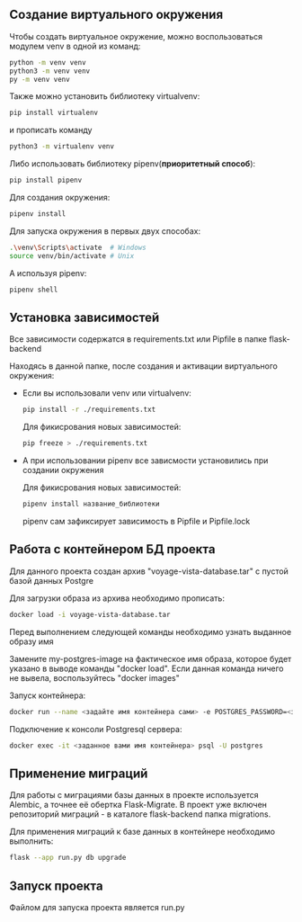 ## Создание виртуального окружения

Чтобы создать виртуальное окружение, можно воспользоваться модулем venv в одной из команд:
```bash
python -m venv venv
python3 -m venv venv
py -m venv venv
```
Также можно установить библиотеку virtualvenv:
```bash
pip install virtualenv
```
и прописать команду 
```bash
python3 -m virtualenv venv
```
Либо использовать библиотеку pipenv(**приоритетный способ**):
```bash
pip install pipenv
```
Для создания окружения:
```bash
pipenv install
```
Для запуска окружения в первых двух способах:
```bash
.\venv\Scripts\activate  # Windows
source venv/bin/activate # Unix
```
А используя pipenv:
```bash
pipenv shell
```

## Установка зависимостей

Все зависимости содержатся в requirements.txt или Pipfile в папке flask-backend

Находясь в данной папке, после создания и активации виртуального окружения:

- Если вы использовали venv или virtualvenv:
    ```bash
    pip install -r ./requirements.txt
    ```
    Для фикисрования новых зависимостей:
    ```bash
    pip freeze > ./requirements.txt
    ```
- А при использовании pipenv все зависмости установились при создании окружения

    Для фикисрования новых зависимостей:
    ```bash
    pipenv install название_библиотеки
    ```
    pipenv сам зафиксирует зависимость в Pipfile и Pipfile.lock

## Работа с контейнером БД проекта

Для данного проекта создан архив "voyage-vista-database.tar" с пустой базой данных Postgre

Для загрузки образа из архива необходимо прописать:
```bash
docker load -i voyage-vista-database.tar
```
Перед выполнением следующей команды необходимо узнать выданное образу имя

Замените my-postgres-image на фактическое имя образа, которое будет указано в выводе команды "docker load".
Если данная команда ничего не вывела, воспользуйтесь "docker images"

Запуск контейнера:
```bash
docker run --name <задайте имя контейнера сами> -e POSTGRES_PASSWORD=<задайте пароль для пользователя> -d my-postgres-image
```
Подключение к консоли Postgresql сервера:
```bash
docker exec -it <заданное вами имя контейнера> psql -U postgres
```

## Применение миграций

Для работы с миграциями базы данных в проекте используется Alembic, а точнее её обертка Flask-Migrate. В проект уже включен репозиторий миграций -
в каталоге flask-backend папка migrations.

Для применения миграций к базе данных в контейнере необходимо выполнить:
```bash
flask --app run.py db upgrade
```

## Запуск проекта

Файлом для запуска проекта является run.py


